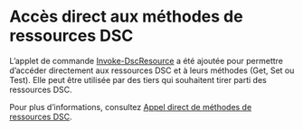# <a name="direct-access-to-dsc-resource-methods"></a>Accès direct aux méthodes de ressources DSC


L’applet de commande [Invoke-DscResource](https://technet.microsoft.com/en-us/library/mt517869.aspx) a été ajoutée pour permettre d’accéder directement aux ressources DSC et à leurs méthodes (Get, Set ou Test). Elle peut être utilisée par des tiers qui souhaitent tirer parti des ressources DSC.

Pour plus d’informations, consultez [Appel direct de méthodes de ressources DSC](https://msdn.microsoft.com/powershell/dsc/directcallresource).

